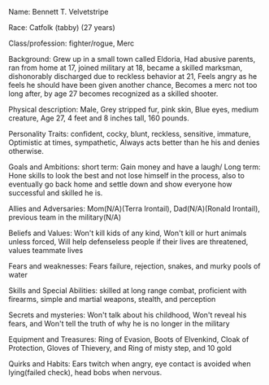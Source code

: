 Name: Bennett T. Velvetstripe

Race: Catfolk (tabby) (27 years)

Class/profession: fighter/rogue, Merc

Background: Grew up in a small town called Eldoria,  Had abusive parents, ran from home at 17, joined military at 18, became a skilled marksman, dishonorably discharged due to reckless behavior at 21, Feels angry as he feels he should have been given another chance, Becomes a merc not too long after, by age 27 becomes recognized as a skilled shooter.

Physical description: Male, Grey stripped fur, pink skin, Blue eyes, medium creature, Age 27, 4 feet and 8 inches tall, 160 pounds.

Personality Traits: confident, cocky, blunt, reckless, sensitive, immature, Optimistic at times, sympathetic, Always acts better than he his and denies otherwise.

Goals and Ambitions: short term: Gain money and have a laugh/ Long term: Hone skills to look the best and not lose himself in the process, also to eventually go back home and settle down and show everyone how successful and skilled he is.

Allies and Adversaries: Mom(N/A)(Terra Irontail), Dad(N/A)(Ronald Irontail), previous team in the military(N/A)

Beliefs and Values: Won't kill kids of any kind, Won't kill or hurt animals unless forced, Will help defenseless people if their lives are threatened, values teammate lives

Fears and weaknesses: Fears failure, rejection, snakes, and murky pools of water

Skills and Special Abilities: skilled at long range combat, proficient with firearms, simple and martial weapons, stealth, and perception

Secrets and mysteries: Won't talk about his childhood, Won't reveal his fears, and Won't tell the truth of why he is no longer in the military

Equipment and Treasures: Ring of Evasion, Boots of Elvenkind, Cloak of Protection, Gloves of Thievery, and Ring of misty step, and 10 gold

Quirks and Habits: Ears twitch when angry, eye contact is avoided when lying(failed check), head bobs when nervous.